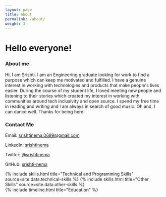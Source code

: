```yaml
---
layout: page
title: About
permalink: /about/
weight: 3
---
```


# **Hello everyone!** 

### About me

Hi, I am Srishti. I am an Engineering graduate looking for work to find a purpose which can keep me motivated and fulfilled. I have a genuine interest in working with technologies and products that make people's lives easier. During the course of my student life, I loved meeting new people and listening to their stories which created my interest in working with communities around tech inclusivity and open source. I spend my free time in reading and writing and I am always in search of good music. Oh and, I can dance well. Thanks for being here! 

### Contact Me 

Email: [srishtinema.0699@gmail.com](mailto:srishtinema.0699@gmail.com) 

LinkedIn: [srishtinema](https://www.linkedin.com/in/srishtinema)

Twitter: [@srishtinema](https://www.twitter.com/srishtinema) 

GitHub: [srishti-nema](https://www.github.com/srishti-nema) 

<div class="row">
{% include skills.html title="Technical and Programming Skills" source=site.data.technical-skills %}
{% include skills.html title="Other Skills" source=site.data.other-skills %}
</div>

<div class="row">
{% include timeline.html title="Education" %}
</div>
